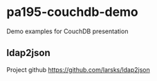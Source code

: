 # pa195-couchdb-demo
Demo examples for CouchDB presentation


## ldap2json
Project github https://github.com/larsks/ldap2json
